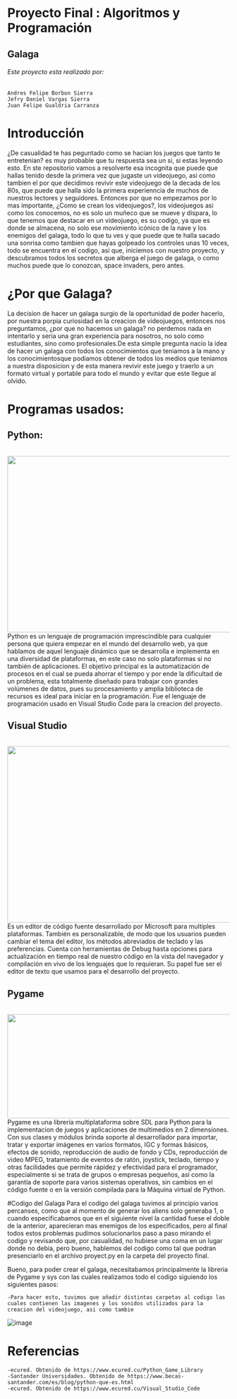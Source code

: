 # Proyecto Final : Algoritmos y Programación
## Galaga
###### Este proyecto esta realizado por: 
    Andres Felipe Borbon Sierra 
    Jefry Daniel Vargas Sierra 
    Juan Felipe Gualdria Carranza 

# Introducción
¿De casualidad te has peguntado como se hacian los juegos que tanto te entretenian?
es muy probable que tu respuesta sea un si, si estas leyendo esto. En ste repositorio vamos a resolverte esa incognita que puede que hallas tenido desde la primera vez que jugaste un videojuego, asi como tambien el por que decidimos revivir este videojuego de la decada de los 80s, que puede que halla sido la primera experienncia de muchos de nuestros lectores y seguidores.
Entonces por que no empezamos por lo mas importante, ¿Como se crean los videojuegos?, los videojuegos asi como los conocemos, no es solo un muñeco que se mueve y dispara, lo que tenemos que destacar en un videojuego, es su codigo, ya que es donde se almacena, no solo ese movimiento icónico de la nave y los enemigos del galaga, todo lo que tu ves y que puede que te halla sacado una sonrisa como tambien que hayas golpeado los controles unas 10 veces, todo se encuentra en el codigo, asi que, iniciemos con nuestro proyecto, y descubramos todos los secretos que alberga el juego de galaga, o como muchos puede que lo conozcan, space invaders, pero antes.

# ¿Por que Galaga?
La decision de hacer un galaga surgio de la oportunidad de poder hacerlo, por nuestra porpia curiosidad en la creacion de videojuegos, entonces nos preguntamos, ¿por que no hacemos un galaga? no perdemos nada en intentarlo y seria una gran experiencia para nosotros, no solo como estudiantes, sino como profesionales.De esta simple pregunta nacio la idea de hacer un galaga con todos los conocimientos que teniamos a la mano y los conocimientosque podiamos obtener de todos los medios que teniamos a nuestra disposicion y de esta manera revivir este juego y traerlo a un formato virtual y portable para todo el mundo y evitar que este llegue al olvido.

# Programas usados:
## Python:
  <br>
  <img 
       src="https://developers.redhat.com/sites/default/files/styles/large/public/Python-01%20%282%29.png?itok=ZHGBm2C3"
    width="800"
    height="400"
       <br>
Python es un lenguaje de programación imprescindible para cualquier persona que quiera empezar en el mundo del desarrollo web, ya que hablamos de aquel lenguaje dinámico que se desarrolla e implementa en una diversidad de plataformas, en este caso no solo plataformas si no también de aplicaciones. El objetivo principal es la automatización de procesos en el cual se pueda ahorrar el tiempo y por ende la dificultad de un problema, esta totalmente diseñado para trabajar con grandes volúmenes de datos, pues su procesamiento y amplia biblioteca de recursos es ideal para iniciar en la programación. Fue el lenguaje de programación usado en Visual Studio Code para la creacion del proyecto.

## Visual Studio
<br>
  <img 
       src="https://res.cloudinary.com/practicaldev/image/fetch/s--phtox0U7--/c_limit%2Cf_auto%2Cfl_progressive%2Cq_auto%2Cw_880/https://cdn-images-1.medium.com/max/1200/1%2AEOPCay4ML76rIUskd6ZwRg.png"
    width="800"
    height="400"
       <br>
Es un editor de código fuente desarrollado por Microsoft para multiples plataformas. También es personalizable, de modo que los usuarios pueden cambiar el tema del editor, los métodos abreviados de teclado y las preferencias. Cuenta con herramientas de Debug hasta opciones para actualización en tiempo real de nuestro código en la vista del navegador y compilación en vivo de los lenguajes que lo requieran. Su papel fue ser el editor de texto que usamos para el desarrollo del proyecto.

## Pygame
<br>
  <img 
       src="https://www.unipython.com/wp-content/uploads/2017/07/pygame_logo.gif"
    width="800"
    height="236"
       <br>
Pygame es una librería multiplataforma sobre SDL para Python para la implementacion de juegos y aplicaciones de multimedios en 2 dimensiones.
Con sus clases y módulos brinda soporte al desarrollador para importar, tratar y exportar imágenes en varios formatos, IGC y formas básicos, efectos de sonido, reproducción de audio de fondo y CDs, reproducción de video MPEG, tratamiento de eventos de ratón, joystick, teclado, tiempo y otras facilidades que permite rápidez y efectividad para el programador, especialmente si se trata de grupos o empresas pequeños, así como la garantía de soporte para varios sistemas operativos, sin cambios en el código fuente o en la versión compilada para la Máquina virtual de Python.

#Codigo del Galaga
Para el codigo del galaga tuvimos al principio varios percanses, como que al momento de generar los aliens solo generaba 1, o cuando especificabamos que en el siguiente nivel la cantidad fuese el doble de la anterior, aparecieran mas enemigos de los especificados, pero al final todos estos problemas pudimos solucionarlos paso a paso mirando el codigo y revisando que, por casualidad, no hubiese una coma en un lugar donde no debia, pero bueno, hablemos del codigo como tal que podran presenciarlo en el archivo proyect.py en la carpeta del proyecto final.

Bueno, para poder crear el galaga, necesitabamos principalmente la libreria de Pygame y sys con las cuales realizamos todo el codigo siguiendo los siguientes pasos:
    
    -Para hacer esto, tuvimos que añadir distintas carpetas al codigo las cuales contienen las imagenes y los sonidos utilizados para la creacion del videojuego, asi como tambie


![image](https://user-images.githubusercontent.com/102546313/170782291-1fc45c04-cc55-4051-918c-1f5b45623b22.png)

# Referencias
    -ecured. Obtenido de https://www.ecured.cu/Python_Game_Library
    -Santander Universidades. Obtenido de https://www.becas-santander.com/es/blog/python-que-es.html
    -ecured. Obtenido de https://www.ecured.cu/Visual_Studio_Code

